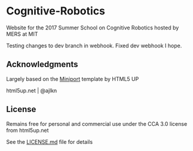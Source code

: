 # Cognitive-Robotics

Website for the 2017 Summer School on Cognitive Robotics hosted by MERS at MIT 

Testing changes to dev branch in webhook. Fixed dev webhook I hope.

## Acknowledgments
Largely based on the [Miniport](https://html5up.net/miniport) template by HTML5 UP

html5up.net | @ajlkn

## License
Remains free for personal and commercial use under the CCA 3.0 license from html5up.net

See the [LICENSE.md](LICENSE.md) file for details
